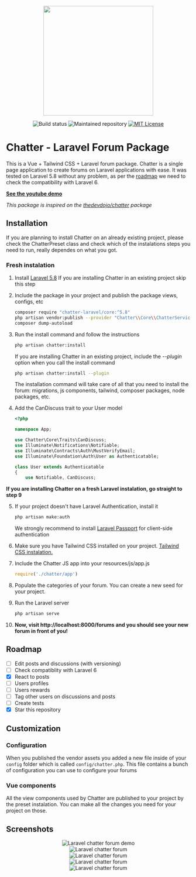 <p align="center"><img width="300" src="https://raw.githubusercontent.com/chatter-laravel/core/master/public/assets/images/logo.png"></p>

<p align="center">
<img src="https://github.styleci.io/repos/7548986/shield?style=flat" alt="Build status">
<img src="https://img.shields.io/badge/Maintained%3F-yes-green.svg" alt="Maintained repository">
<a href="https://github.com/Chatter-Laravel/core/blob/master/license" target="_blank"><img src="https://img.shields.io/badge/License-MIT-blue.svg" alt="MIT License"></a>
</p>

# Chatter - Laravel Forum Package

This is a Vue + Tailwind CSS + Laravel forum package. Chatter is a single page application to create forums on Laravel applications with ease. It was tested on Laravel 5.8 without any problem, as per the [roadmap](https://github.com/Chatter-Laravel/core#roadmap) we need to check the compatibility with Laravel 6.

**[See the youtube demo](https://youtu.be/HIaEsMWBV28)**

*This package is inspired on the [thedevdojo/chatter](https://github.com/thedevdojo/chatter) package*

## Installation

If you are planning to install Chatter on an already existing project, please check the ChatterPreset class and check which of the instalations steps you need to run, really dependes on what you got.

### Fresh instalation

1. Install [Laravel 5.8](https://laravel.com/docs/5.8#installing-laravel)
    If you are installing Chatter in an existing project skip this step

2. Include the package in your project and publish the package views, configs, etc

    ```bash
    composer require "chatter-laravel/core:^5.8"
    php artisan vendor:publish --provider "Chatter\\Core\\ChatterServiceProvider"
    composer dump-autoload
    ```

3. Run the install command and follow the instructions

    ```bash
    php artisan chatter:install
    ```

    If you are installing Chatter in an existing project, include the *--plugin* option when you call the install command
    ```bash
    php artisan chatter:install --plugin
    ```

    The installation command will take care of all that you need to install the forum: migrations, js components, tailwind, composer packages, node packages, etc.

4. Add the CanDiscuss trait to your User model

    ```php
    <?php

    namespace App;

    use Chatter\Core\Traits\CanDiscuss;
    use Illuminate\Notifications\Notifiable;
    use Illuminate\Contracts\Auth\MustVerifyEmail;
    use Illuminate\Foundation\Auth\User as Authenticatable;

    class User extends Authenticatable
    {
        use Notifiable, CanDiscuss;
    ```

**If you are installing Chatter on a fresh Laravel instalation, go straight to step 9**

5. If your project doesn't have Laravel Authentication, install it

    ```bash
    php artisan make:auth
    ```

    We strongly recommend to install [Laravel Passport](https://laravel.com/docs/5.8/passport) for client-side authentication

6. Make sure you have Tailwind CSS installed on your project. [Tailwind CSS instalation.](https://tailwindcss.com/docs/installation/)

7. Include the Chatter JS app into your resources/js/app.js

    ```javascript
    require('./chatter/app')
    ```

8. Populate the categories of your forum. You can create a new seed for your project.

9. Run the Laravel server

    ```bash
    php artisan serve
    ```

10. **Now, visit http://localhost:8000/forums and you should see your new forum in front of you!**

## Roadmap

- [ ] Edit posts and discussions (with versioning)
- [ ] Check compatiblity with Laravel 6
- [x] React to posts
- [ ] Users profiles
- [ ] Users rewards
- [ ] Tag other users on discussions and posts
- [ ] Create tests
- [x] Star this repository

## Customization

### Configuration

When you published the vendor assets you added a new file inside of your `config` folder which is called `config/chatter.php`. This file contains a bunch of configuration you can use to configure your forums

### Vue components

All the view components used by Chatter are published to your project by the preset instalation. You can make all the changes you need for your project on those.

## Screenshots

<p align="center">
    <img src="https://raw.githubusercontent.com/chatter-laravel/core/master/public/assets/images/laravel-chatter-demo.gif" alt="Laravel chatter forum demo" style="max-width:600px;"><br>
    <img src="https://raw.githubusercontent.com/chatter-laravel/core/master/public/assets/images/laravel-chatter-forum.png" alt="Laravel chatter forum" style="max-width:600px;"></br>
    <img src="https://raw.githubusercontent.com/chatter-laravel/core/master/public/assets/images/laravel-chatter-forum-2.png" alt="Laravel chatter forum" style="max-width:600px;"><br>
    <img src="https://raw.githubusercontent.com/chatter-laravel/core/master/public/assets/images/laravel-chatter-forum-3.png" alt="Laravel chatter forum" style="max-width:600px;"><br>
    <img src="https://raw.githubusercontent.com/chatter-laravel/core/master/public/assets/images/laravel-chatter-forum-mobile.png" alt="Laravel chatter forum" style="max-width:600px;">
</p>
